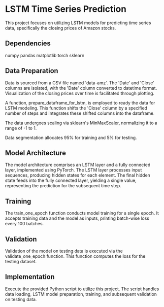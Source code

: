 # LSTM Time Series Prediction
This project focuses on utilizing LSTM models for predicting time series data, specifically the closing prices of Amazon stocks.

## Dependencies
numpy
pandas
matplotlib
torch
sklearn
## Data Preparation
Data is sourced from a CSV file named 'data-amz'. The 'Date' and 'Close' columns are isolated, with the 'Date' column converted to datetime format. Visualization of the closing prices over time is facilitated through plotting.

A function, prepare_dataframe_for_lstm, is employed to ready the data for LSTM modeling. This function shifts the 'Close' column by a specified number of steps and integrates these shifted columns into the dataframe.

The data undergoes scaling via sklearn's MinMaxScaler, normalizing it to a range of -1 to 1.

Data segmentation allocates 95% for training and 5% for testing.

## Model Architecture
The model architecture comprises an LSTM layer and a fully connected layer, implemented using PyTorch. The LSTM layer processes input sequences, producing hidden states for each element. The final hidden state feeds into the fully connected layer, yielding a single value, representing the prediction for the subsequent time step.

## Training
The train_one_epoch function conducts model training for a single epoch. It accepts training data and the model as inputs, printing batch-wise loss every 100 batches.

## Validation
Validation of the model on testing data is executed via the validate_one_epoch function. This function computes the loss for the testing dataset.

## Implementation
Execute the provided Python script to utilize this project. The script handles data loading, LSTM model preparation, training, and subsequent validation on testing data.
